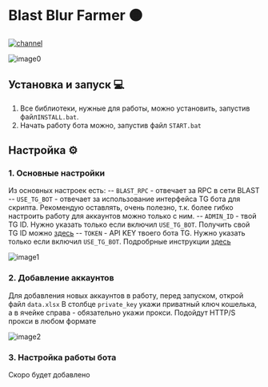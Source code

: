 # Blast Blur Farmer 🟠

[![channel](https://img.shields.io/badge/ghoulerwe3b_|_Подпишись-0A66C2?style=for-the-badge&logo=telegram&logoColor=white)](https://t.me/ghouler_web3) 

![image0](https://github.com/ghouler-web3/BLUR_BLAST_FARMER/assets/170937517/afd1f366-73a2-4842-9f18-3fe87e8bc696)

## Установка и запуск 💻
   1. Все библиотеки, нужные для работы, можно установить, запустив файл`INSTALL.bat`.
   2. Начать работу бота можно, запустив файл `START.bat`

## Настройка ⚙️

### 1. Основные настройки

   Из основных настроек есть:
   -- `BLAST_RPC` - отвечает за RPC в сети BLAST
   -- `USE_TG_BOT` - отвечает за использование интерфейса TG бота для скрипта. Рекомендую оставлять, очень полезно, т.к. более гибко настроить работу для аккаунтов можно только с ним.
   -- `ADMIN_ID` - твой TG ID. Нужно указать только если включил `USE_TG_BOT`. Получить свой TG ID можно [здесь](https://t.me/username_to_id_bot)
   -- `TOKEN` - API KEY твоего бота TG. Нужно указать только если включил `USE_TG_BOT`. Подробрные инструкции [здесь](https://botcreators.ru/blog/botfather-instrukciya/)

   ![image1](https://github.com/ghouler-web3/BLUR_BLAST_FARMER/assets/170937517/b4ffe1ca-564b-47d4-b6a9-3d90acf19a59)


### 2. Добавление аккаунтов

   Для добавления новых аккаунтов в работу, перед запуском, открой файл `data.xlsx` В столбце `private_key` укажи приватный ключ кошелька, а в ячейке справа - обязательно укажи прокси. Подойдут HTTP/S прокси в любом формате

   ![image2](https://github.com/ghouler-web3/BLUR_BLAST_FARMER/assets/170937517/c0f9086b-cdd1-422f-b018-4089db340872)


### 3. Настройка работы бота

   Скоро будет добавлено
